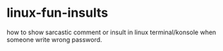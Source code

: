 # linux-fun-insults
how to show sarcastic comment or insult in linux terminal/konsole  when someone write wrong password.
